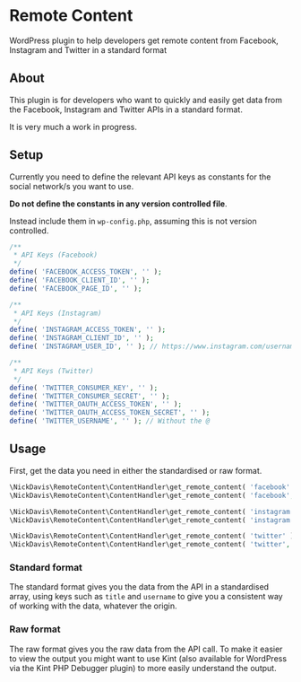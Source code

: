 # Remote Content
WordPress plugin to help developers get remote content from Facebook, Instagram and Twitter in a standard format

## About
This plugin is for developers who want to quickly and easily get data from the Facebook, Instagram and Twitter APIs in a standard format.

It is very much a work in progress.

## Setup
Currently you need to define the relevant API keys as constants for the social network/s you want to use.

**Do not define the constants in any version controlled file**.

Instead include them in `wp-config.php`, assuming this is not version controlled.

```php
/**
 * API Keys (Facebook)
 */
define( 'FACEBOOK_ACCESS_TOKEN', '' );
define( 'FACEBOOK_CLIENT_ID', '' );
define( 'FACEBOOK_PAGE_ID', '' );

/**
 * API Keys (Instagram)
 */
define( 'INSTAGRAM_ACCESS_TOKEN', '' );
define( 'INSTAGRAM_CLIENT_ID', '' );
define( 'INSTAGRAM_USER_ID', '' ); // https://www.instagram.com/username/?__a=1

/**
 * API Keys (Twitter)
 */
define( 'TWITTER_CONSUMER_KEY', '' );
define( 'TWITTER_CONSUMER_SECRET', '' );
define( 'TWITTER_OAUTH_ACCESS_TOKEN', '' );
define( 'TWITTER_OAUTH_ACCESS_TOKEN_SECRET', '' );
define( 'TWITTER_USERNAME', '' ); // Without the @
```

## Usage
First, get the data you need in either the standardised or raw format.

```php
\NickDavis\RemoteContent\ContentHandler\get_remote_content( 'facebook' );
\NickDavis\RemoteContent\ContentHandler\get_remote_content( 'facebook', true ); // Gets the raw, non-standardised data

\NickDavis\RemoteContent\ContentHandler\get_remote_content( 'instagram' );
\NickDavis\RemoteContent\ContentHandler\get_remote_content( 'instagram', true ); // Gets the raw, non-standardised data

\NickDavis\RemoteContent\ContentHandler\get_remote_content( 'twitter' );
\NickDavis\RemoteContent\ContentHandler\get_remote_content( 'twitter', true ); // Gets the raw, non-standardised data
```

### Standard format
The standard format gives you the data from the API in a standardised array, using keys such as `title` and `username` to give you a consistent way of working with the data, whatever the origin.

### Raw format
The raw format gives you the raw data from the API call. To make it easier to view the output you might want to use Kint (also available for WordPress via the Kint PHP Debugger plugin) to more easily understand the output.
